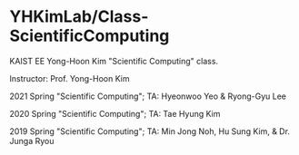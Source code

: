 # YHKimLab/Class-ScientificComputing
KAIST EE Yong-Hoon Kim "Scientific Computing" class. 

Instructor: Prof. Yong-Hoon Kim

2021 Spring "Scientific Computing"; TA: Hyeonwoo Yeo & Ryong-Gyu Lee

2020 Spring "Scientific Computing"; TA: Tae Hyung Kim  

2019 Spring "Scientific Computing"; TA: Min Jong Noh, Hu Sung Kim, & Dr. Junga Ryou  
